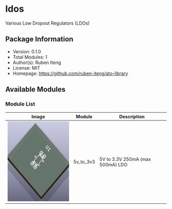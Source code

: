 # ldos

Various Low Dropout Regulators (LDOs)

## Package Information

- Version: 0.1.0
- Total Modules: 1
- Author(s): Ruben Iteng
- License: MIT
- Homepage: https://github.com/ruben-iteng/ato-library

## Available Modules

### Module List

| Image | Module | Description |
|-------|--------|-------------|
|<img src="assets/5v_to_3v3.png" alt="5v_to_3v3" width="250" height="250"/>| 5v_to_3v3 | 5V to 3.3V 250mA (max 500mA) LDO |
